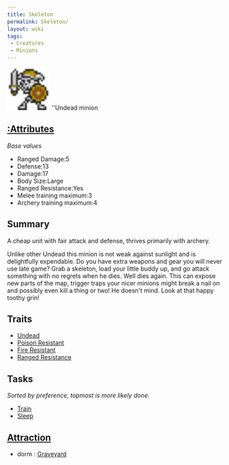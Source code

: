 ```yaml
---
title: Skeleton
permalink: Skeleton/
layout: wiki
tags:
 - Creatures
 - Minions
---
```


<img src="skeleton.png" title="fig:skeleton.png" alt="skeleton.png" width="100" />
''Undead minion

[:Attributes](:Attributes "wikilink")
-------------------------------------

*Base values*

-   Ranged Damage:5
-   Defense:13
-   Damage:17
-   Body Size:Large
-   Ranged Resistance:Yes
-   Melee training maximum:3
-   Archery training maximum:4

Summary
-------

A cheap unit with fair attack and defense, thrives primarily with
archery.

Unlike other Undead this minion is not weak against sunlight and is
delightfully expendable. Do you have extra weapons and gear you will
never use late game? Grab a skeleton, load your little buddy up, and go
attack something with no regrets when he dies. Well dies again. This can
expose new parts of the map, trigger traps your nicer minions might
break a nail on and possibly even kill a thing or two! He doesn't mind.
Look at that happy toothy grin!

Traits
------

-   [Undead](:Traits#Undead "wikilink")
-   [Poison Resistant](:Traits#Poison_Resistance "wikilink")
-   [Fire Resistant](:Traits#Fire_Resistant "wikilink")
-   [Ranged Resistance](:Traits#Ranged_Resistance "wikilink")

Tasks
-----

*Sorted by preference, topmost is more likely done.*

-   [Train](:Training_Room "wikilink")
-   [Sleep](:Graveyard "wikilink")

[Attraction](:Immigration "wikilink")
-------------------------------------

-   dorm : [Graveyard](/keeperrl_wiki/Graveyard "wikilink")

